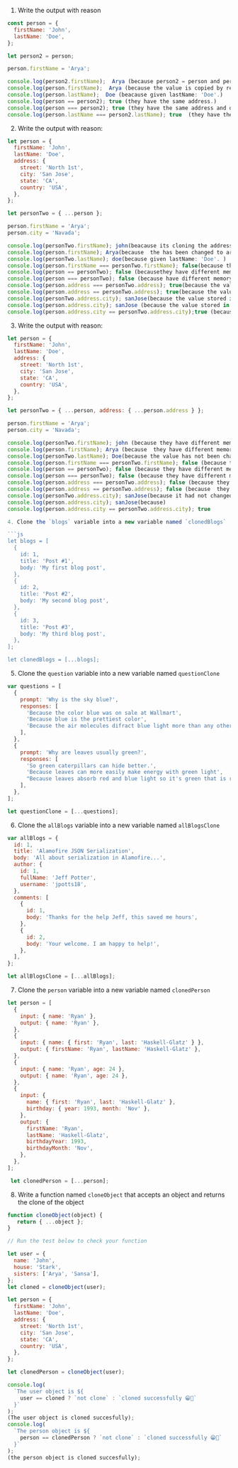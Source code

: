 1. Write the output with reason

```js
const person = {
  firstName: 'John',
  lastName: 'Doe',
};

let person2 = person;

person.firstName = 'Arya';

console.log(person2.firstName);  Arya (because person2 = person and person.firstName = 'Arya'.)
console.log(person.firstName);  Arya (because the value is copied by reference.)
console.log(person.lastName);  Doe (beacause given lastName: 'Doe'.)
console.log(person == person2); true (they have the same address.)
console.log(person === person2); true (they have the same address and data type.)
console.log(person.lastName === person2.lastName); true  (they have the same address and data type.)
```

2. Write the output with reason:

```js
let person = {
  firstName: 'John',
  lastName: 'Doe',
  address: {
    street: 'North 1st',
    city: 'San Jose',
    state: 'CA',
    country: 'USA',
  },
};

let personTwo = { ...person };

person.firstName = 'Arya';
person.city = 'Navada';

console.log(personTwo.firstName); john(beacause its cloning the address are different.)
console.log(person.firstName); Arya(because  the has been changed to arya)
console.log(personTwo.lastName); doe(because given lastName: 'Doe'. )
console.log(person.firstName === personTwo.firstName); false(because the address and value  are completely different)
console.log(person == personTwo); false (becausethey have different memory address. )
console.log(person === personTwo); false (because have different memory address and values, datatypes.)
console.log(person.address === personTwo.address); true(because the value of address has been not changed.)
console.log(person.address == personTwo.address); true(because the value of address has been not changed.)
console.log(personTwo.address.city); sanJose(because the value stored in person is a memory location and the location is same for both the address for person and person2. )
console.log(person.address.city); sanJose (because the value stored in person is a memory location and the location is same for both the address for person and person2.)
console.log(person.address.city == personTwo.address.city);true (because the value of address is not changed)
```

3. Write the output with reason:

```js
let person = {
  firstName: 'John',
  lastName: 'Doe',
  address: {
    street: 'North 1st',
    city: 'San Jose',
    state: 'CA',
    country: 'USA',
  },
};

let personTwo = { ...person, address: { ...person.address } };

person.firstName = 'Arya';
person.city = 'Navada';

console.log(personTwo.firstName); john (because they have different memory address. )
console.log(person.firstName); Arya (because  they have different memory address. ))
console.log(personTwo.lastName); Doe(because the value has not been changed. )
console.log(person.firstName === personTwo.firstName); false (because they have different memory address. )
console.log(person == personTwo); false (because they have different memory address.)
console.log(person === personTwo); false (because they have different memory address.)
console.log(person.address === personTwo.address); false (because they have different memory address.)
console.log(person.address == personTwo.address); false (because  they have different memory address.)
console.log(personTwo.address.city); sanJose(because it had not changed the value of city inside address. )
console.log(person.address.city); sanJose(because)
console.log(person.address.city == personTwo.address.city); true

4. Clone the `blogs` variable into a new variable named `clonedBlogs`

```js
let blogs = [
  {
    id: 1,
    title: 'Post #1',
    body: 'My first blog post',
  },
  {
    id: 2,
    title: 'Post #2',
    body: 'My second blog post',
  },
  {
    id: 3,
    title: 'Post #3',
    body: 'My third blog post',
  },
];

let clonedBlogs = [...blogs];
```

5. Clone the `question` variable into a new variable named `questionClone`

```js
var questions = [
  {
    prompt: 'Why is the sky blue?',
    responses: [
      'Because the color blue was on sale at Wallmart',
      'Because blue is the prettiest color',
      'Because the air molecules difract blue light more than any other color',
    ],
  },
  {
    prompt: 'Why are leaves usually green?',
    responses: [
      'So green caterpillars can hide better.',
      'Because leaves can more easily make energy with green light',
      "Because leaves absorb red and blue light so it's green that is reflected",
    ],
  },
];

let questionClone = [...questions];
```

6. Clone the `allBlogs` variable into a new variable named `allBlogsClone`

```js
var allBlogs = {
  id: 1,
  title: 'Alamofire JSON Serialization',
  body: 'All about serialization in Alamofire...',
  author: {
    id: 1,
    fullName: 'Jeff Potter',
    username: 'jpotts18',
  },
  comments: [
    {
      id: 1,
      body: 'Thanks for the help Jeff, this saved me hours',
    },
    {
      id: 2,
      body: 'Your welcome. I am happy to help!',
    },
  ],
};

let allBlogsClone = [...allBlogs];
```

7. Clone the `person` variable into a new variable named `clonedPerson`

```js
let person = [
  {
    input: { name: 'Ryan' },
    output: { name: 'Ryan' },
  },
  {
    input: { name: { first: 'Ryan', last: 'Haskell-Glatz' } },
    output: { firstName: 'Ryan', lastName: 'Haskell-Glatz' },
  },
  {
    input: { name: 'Ryan', age: 24 },
    output: { name: 'Ryan', age: 24 },
  },
  {
    input: {
      name: { first: 'Ryan', last: 'Haskell-Glatz' },
      birthday: { year: 1993, month: 'Nov' },
    },
    output: {
      firstName: 'Ryan',
      lastName: 'Haskell-Glatz',
      birthdayYear: 1993,
      birthdayMonth: 'Nov',
    },
  },
];

 let clonedPerson = [...person];
```

8. Write a function named `cloneObject` that accepts an object and returns the clone of the object

```js
function cloneObject(object) {
   return { ...object };
}

// Run the test below to check your function

let user = {
  name: 'John',
  house: 'Stark',
  sisters: ['Arya', 'Sansa'],
};
let cloned = cloneObject(user);

let person = {
  firstName: 'John',
  lastName: 'Doe',
  address: {
    street: 'North 1st',
    city: 'San Jose',
    state: 'CA',
    country: 'USA',
  },
};

let clonedPerson = cloneObject(user);

console.log(
  `The user object is ${
    user == cloned ? `not clone` : `cloned successfully 😁👑`
  }`
);
(The user object is cloned succesfully);
console.log(
  `The person object is ${
    person == clonedPerson ? `not clone` : `cloned successfully 😁👑`
  }`
);
(the person object is cloned succesfully);
```
